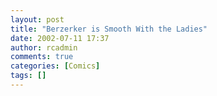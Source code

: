 ```yaml
---
layout: post
title: "Berzerker is Smooth With the Ladies"
date: 2002-07-11 17:37
author: rcadmin
comments: true
categories: [Comics]
tags: []
---
```

<!--more-->
<img src="/http://dl.bitsmack.com/comics/comic 7.jpg" alt="" />
